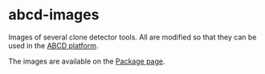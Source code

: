 # abcd-images
Images of several clone detector tools. All are modified so that they can be used in the [ABCD platform](https://github.com/Glopix/abcd).
  
The images are available on the [Package page](https://github.com/users/Glopix/packages?repo_name=abcd-images).

